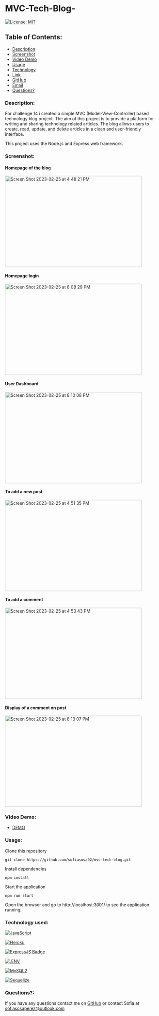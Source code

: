 # MVC-Tech-Blog-


[![License: MIT](https://img.shields.io/badge/License-MIT-yellow.svg)](https://opensource.org/licenses/MIT)

## Table of Contents:
    
* [Description](#Description)
* [Screenshot](#ScreenShot)
* [Video Demo](#Video)
* [Usage](#usageInfo)
* [Technology](#Technology)
* [Link](#link)
* [GitHub](#github)
* [Email](#email)
* [Questions?](#questions)

### Description:
For challenge 14 i created a simple MVC (Model-View-Controller) based technology blog project. The aim of this project is to provide a platform for writing and sharing technology related articles. The blog allows users to create, read, update, and delete articles in a clean and user-friendly interface.

This project uses the Node.js and Express web framework.


### Screenshot:
#### Homepage of the blog
<img width="450" height="300" alt="Screen Shot 2023-02-25 at 4 48 21 PM" src="https://user-images.githubusercontent.com/115671262/221383472-4d96a1ef-d49c-4ed3-8d96-310d56ee4234.png"> 

#### Homepage login
<img width="450" height="300" alt="Screen Shot 2023-02-25 at 8 08 29 PM" src="https://user-images.githubusercontent.com/115671262/221388396-71322b83-9692-420f-8f78-d740d4f2be39.png">

#### User Dashboard
<img width="450" height="300"  alt="Screen Shot 2023-02-25 at 8 10 08 PM" src="https://user-images.githubusercontent.com/115671262/221388433-94d8fd97-4e38-414a-ab6a-48c31f9d47b9.png">


#### To add a new post
<img width="450" height="300" alt="Screen Shot 2023-02-25 at 4 51 35 PM" src="https://user-images.githubusercontent.com/115671262/221383490-667922b4-ed27-4a07-8d3d-cd6b7cb10105.png">

#### To add a comment
<img width="450" height="300" alt="Screen Shot 2023-02-25 at 4 53 43 PM" src="https://user-images.githubusercontent.com/115671262/221383786-4c2dec70-2c23-41f5-aab0-93a8ad07c083.png">

#### Display of a comment on post 
<img width="450" height="300" alt="Screen Shot 2023-02-25 at 8 13 07 PM" src="https://user-images.githubusercontent.com/115671262/221388500-5eff4a19-ae98-485f-917d-0542dc13370a.png">

### Video Demo:

* [DEMO ]()

### Usage:


Clone this repository

 ```git clone https://github.com/sofiasosa92/mvc-tech-blog.git```

Install dependencies

```npm install```

Start the application

```npm run start```

Open the browser and go to http://localhost:3001/ to see the application running.


### Technology used:

[![JavaScript](https://img.shields.io/badge/JavaScript-323330?style=for-the-badge&logo=javascript&logoColor=F7DF1E)](https://www.javascript.com/)

[![Heroku](https://img.shields.io/badge/-Heroku-430098?logo=heroku&logoColor=white&style=for-the-badge)](https://heroku.com/)

[![ExpressJS Badge](https://img.shields.io/badge/-Express.JS-ff781f?style=for-the-badge&labelColor=black&logo=express&logoColor=FF781F)](#)

[![.ENV](https://img.shields.io/badge/.ENV-000000?style=for-the-badge&logo=.env&logoColor=F7DF1E)](https://www.dotenv.org/)

[![MySQL2](https://img.shields.io/badge/MySQL2-4682B4?style=for-the-badge&logo=mysql&logoColor=FFFFFF)](https://www.npmjs.com/package/mysql2) 

[![Sequelize](https://img.shields.io/badge/Sequelize-52B0E7?style=for-the-badge&logo=sequelize&logoColor=4682B4)](https://www.npmjs.com/package/mysql2)


### Questions?:
If you have any questions contact me on [GitHub](https://github.com/undefined) or contact 
Sofia  at sofiasosaperez@outlook.com  
